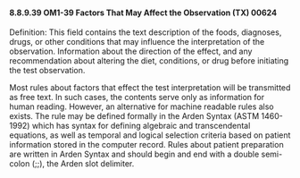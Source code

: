 #### 8.8.9.39 OM1-39 Factors That May Affect the Observation (TX) 00624

Definition: This field contains the text description of the foods, diagnoses, drugs, or other conditions that may influence the interpretation of the observation. Information about the direction of the effect, and any recommendation about altering the diet, conditions, or drug before initiating the test observation.

Most rules about factors that effect the test interpretation will be transmitted as free text. In such cases, the contents serve only as information for human reading. However, an alternative for machine readable rules also exists. The rule may be defined formally in the Arden Syntax (ASTM 1460-1992) which has syntax for defining algebraic and transcendental equations, as well as temporal and logical selection criteria based on patient information stored in the computer record. Rules about patient preparation are written in Arden Syntax and should begin and end with a double semi-colon (;;), the Arden slot delimiter.
